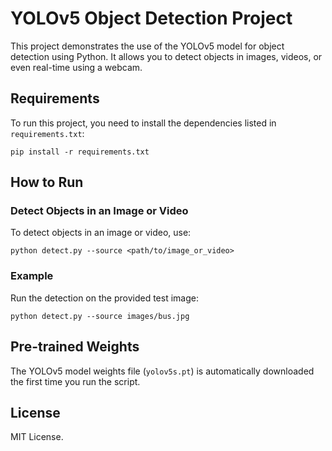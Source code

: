 # YOLOv5 Object Detection Project

This project demonstrates the use of the YOLOv5 model for object detection using Python. It allows you to detect objects in images, videos, or even real-time using a webcam.

## Requirements

To run this project, you need to install the dependencies listed in `requirements.txt`:

```
pip install -r requirements.txt
```

## How to Run

### Detect Objects in an Image or Video
To detect objects in an image or video, use:

```
python detect.py --source <path/to/image_or_video>
```

### Example
Run the detection on the provided test image:

```
python detect.py --source images/bus.jpg
```

## Pre-trained Weights

The YOLOv5 model weights file (`yolov5s.pt`) is automatically downloaded the first time you run the script.

## License

MIT License.
